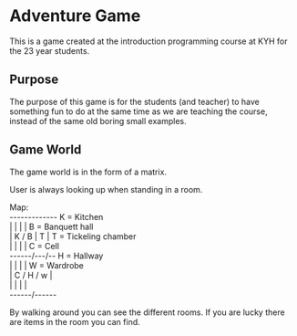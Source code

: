 # Adventure Game
This is a game created at the introduction programming course at KYH for the 23 year students.

## Purpose
The purpose of this game is for the students (and teacher) to have something fun to do at the same time as we are teaching the course, instead of the same old boring small examples.

## Game World
The game world is in the form of a matrix.

User is always looking up when standing in a room.
  
Map:  
   -------------			K = Kitchen  
   |   |   |   |			B = Banquett hall  
   | K / B | T |			T = Tickeling chamber  
   |   |   |   |			C = Cell  
   ------/---/--			H = Hallway  
   |   |   |   |			W = Wardrobe  
   | C / H / w |  
   |   |   |   |  
   ------/------  
  
By walking around you can see the different rooms. If you are lucky there are items in the room you can find.

